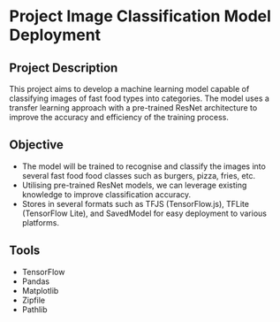 # Project Image Classification Model Deployment

## Project Description
This project aims to develop a machine learning model capable of classifying images of fast food types into categories. The model uses a transfer learning approach with a pre-trained ResNet architecture to improve the accuracy and efficiency of the training process.

## Objective
- The model will be trained to recognise and classify the images into several fast food food classes such as burgers, pizza, fries, etc.
- Utilising pre-trained ResNet models, we can leverage existing knowledge to improve classification accuracy.
- Stores in several formats such as TFJS (TensorFlow.js), TFLite (TensorFlow Lite), and SavedModel for easy deployment to various platforms.

## Tools
- TensorFlow
- Pandas
- Matplotlib
- Zipfile
- Pathlib